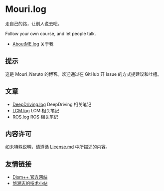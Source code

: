 ﻿# Mouri.log

走自己的路，让别人说去吧。

Follow your own course, and let people talk.

- [AboutME.log](AboutME.log/Readme.md) 关于我

## 提示
这是 Mouri_Naruto 的博客。欢迎通过在 GitHub 开 issue 的方式提建议和吐槽。

## 文章
- [DeepDriving.log](DeepDriving.log/Readme.md) DeepDriving 相关笔记
- [LCM.log](LCM.log/Readme.md) LCM 相关笔记
- [ROS.log](ROS.log/Readme.md) ROS 相关笔记

## 内容许可
如未特殊说明，请遵循 [License.md](License.md) 中所描述的内容。

## 友情链接
- [Dism++ 官方网站](http://www.chuyu.me/)
- [悠溯志的技术小站](https://yszhblog.github.io/)
